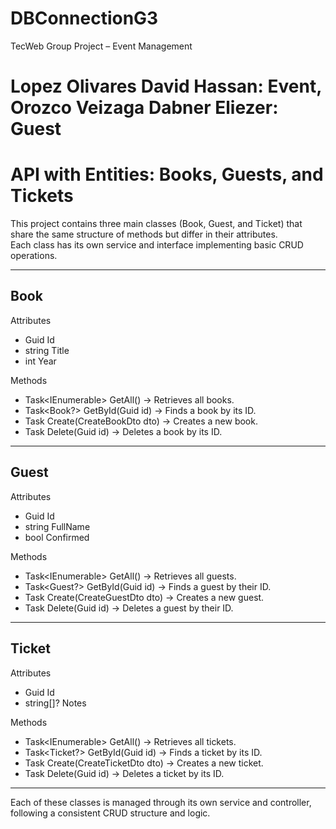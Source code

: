 # DBConnectionG3
TecWeb Group Project – Event Management
# Lopez Olivares David Hassan: Event, Orozco Veizaga Dabner Eliezer: Guest

# API with Entities: Books, Guests, and Tickets

This project contains three main classes (Book, Guest, and Ticket) that share the same structure of methods but differ in their attributes.  
Each class has its own service and interface implementing basic CRUD operations.

---

## Book

Attributes  
- Guid Id  
- string Title  
- int Year  

Methods  
- Task<IEnumerable<Book>> GetAll() → Retrieves all books.  
- Task<Book?> GetById(Guid id) → Finds a book by its ID.  
- Task<Book> Create(CreateBookDto dto) → Creates a new book.  
- Task<bool> Delete(Guid id) → Deletes a book by its ID.  

---

## Guest

Attributes  
- Guid Id  
- string FullName  
- bool Confirmed  

Methods  
- Task<IEnumerable<Guest>> GetAll() → Retrieves all guests.  
- Task<Guest?> GetById(Guid id) → Finds a guest by their ID.  
- Task<Guest> Create(CreateGuestDto dto) → Creates a new guest.  
- Task<bool> Delete(Guid id) → Deletes a guest by their ID.  

---

## Ticket

Attributes  
- Guid Id  
- string[]? Notes  

Methods  
- Task<IEnumerable<Ticket>> GetAll() → Retrieves all tickets.  
- Task<Ticket?> GetById(Guid id) → Finds a ticket by its ID.  
- Task<Ticket> Create(CreateTicketDto dto) → Creates a new ticket.  
- Task<bool> Delete(Guid id) → Deletes a ticket by its ID.  

---

Each of these classes is managed through its own service and controller, following a consistent CRUD structure and logic.

